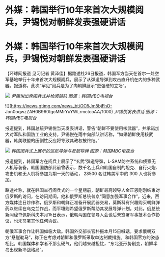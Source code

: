 # 外媒：韩国举行10年来首次大规模阅兵，尹锡悦对朝鲜发表强硬讲话

# 外媒：韩国举行10年来首次大规模阅兵，尹锡悦对朝鲜发表强硬讲话

【环球网报道 见习记者
黄泽佳】据路透社26日报道，韩国军方当天在首尔一处空军基地举行十年来首次大规模阅兵，展示了从弹道导弹到攻击直升机在内的多种武器。报道称，此次“罕见”阅兵是为了向朝鲜展示“更强硬的立场”。

![](https://inews.gtimg.com/news_bt/OEtlyIm4HuUbG_giHrDaQW-7L9uUKVbKTMKwd08toebBQAA/1000)
_尹锡悦出席阅兵式并检阅部队 图源：韩国MBC电视台_

![](https://inews.gtimg.com/news_bt/OO5Jm5bjFhO-
Jon0oqwzZAH0B960fgoMMrYuYWLrmotcoAA/1000) _尹锡悦发表讲话 图源：韩国MBC电视台_

报道提到，韩国总统尹锡悦当天发表讲话，警告“朝鲜不要使用核武器”，并承诺加大对军队和国防工业的支持。尹锡悦在雨中向部队讲话称，“如果朝鲜使用核武器，韩美联盟的压倒性反应将导致其政权被终结。”

![](https://inews.gtimg.com/news_bt/O44o0zaJ9WO2ParHImnS39MpxsbMevI0Sb6H-F1dpKSbQAA/1000)
_韩国阅兵式上展示的巡航导弹与反舰导弹 图源：韩国MBC电视台_

报道提到，韩国军方在阅兵上展示了“玄武”弹道导弹，L-SAM防空系统和侦察无人机等装备。韩国国防部此前曾表示，数千名士兵和韩国自制的坦克、自行火炮、攻击机和无人机将参加为期一天的活动，
28500 名驻韩美军中的 300 人也将参加。

路透社称，就在韩国举行阅兵式的一个星期前，朝鲜最高领导人金正恩刚刚结束对俄罗斯的访问，在访问期间，他和俄罗斯总统普京“同意加强军事合作”。近来，西方媒体连日炒作称，俄罗斯和朝鲜正准备开展武器交易，莫斯科有兴趣购买朝鲜弹药以继续在乌克兰作战，而平壤则希望俄罗斯帮助其发展导弹计划。对此，俄总统新闻秘书佩斯科夫本月15日表示，俄朝两国在领导人会谈后未签署军事技术合作协议，也未签署其他任何协议。

朝俄军事合作让韩国如临大敌。韩国外交部长官朴振本月15日喊话，要求俄朝双方“悬崖勒马”，称正在考虑对朝鲜和俄罗斯采取单边制裁措施。和韩国官方的姿态相比，韩国媒体和学者不那么硬气，他们越来越担忧，“东北亚形势剧变，朝鲜半岛出现新冷战格局”。

